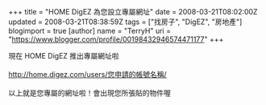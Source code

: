 +++
title = "HOME DigEZ 為您設立專屬網址"
date = 2008-03-21T08:02:00Z
updated = 2008-03-21T08:38:59Z
tags = ["找房子", "DigEZ", "房地產"]
blogimport = true 
[author]
	name = "TerryH"
	uri = "https://www.blogger.com/profile/00198432946574471177"
+++

現在 HOME DigEZ 推出專屬網址啦<br /><br />http://home.digez.com/users/您申請的帳號名稱/<br /><br />以上就是您專屬的網址啦！會出現您所張貼的物件喔
